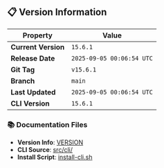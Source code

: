 ## 📋 Version Information

| Property | Value |
|----------|-------|
| **Current Version** | `15.6.1` |
| **Release Date** | `2025-09-05 00:06:54 UTC` |
| **Git Tag** | `v15.6.1` |
| **Branch** | `main` |
| **Last Updated** | `2025-09-05 00:06:54 UTC` |
| **CLI Version** | `15.6.1` |

### 📚 Documentation Files

- **Version Info**: [VERSION](VERSION)
- **CLI Source**: [src/cli/](src/cli/)
- **Install Script**: [install-cli.sh](install-cli.sh)
